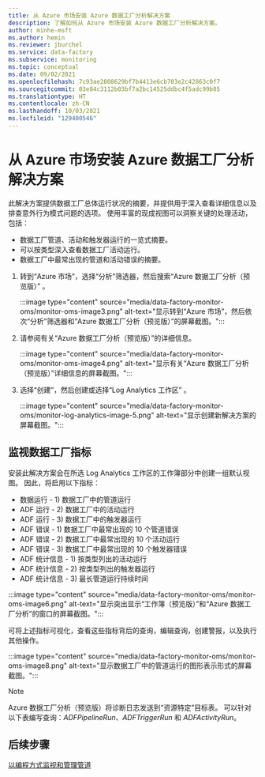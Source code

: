 ```yaml
---
title: 从 Azure 市场安装 Azure 数据工厂分析解决方案
description: 了解如何从 Azure 市场安装 Azure 数据工厂分析解决方案。
author: minhe-msft
ms.author: hemin
ms.reviewer: jburchel
ms.service: data-factory
ms.subservice: monitoring
ms.topic: conceptual
ms.date: 09/02/2021
ms.openlocfilehash: 7c93ae2808629bf7b4413e6cb703e2c42863c0f7
ms.sourcegitcommit: 03e84c3112b03bf7a2bc14525ddbc4f5adc99b85
ms.translationtype: HT
ms.contentlocale: zh-CN
ms.lasthandoff: 10/03/2021
ms.locfileid: "129400546"
---
```

# <a name="install-azure-data-factory-analytics-solution-from-azure-marketplace"></a>从 Azure 市场安装 Azure 数据工厂分析解决方案

此解决方案提供数据工厂总体运行状况的摘要，并提供用于深入查看详细信息以及排查意外行为模式问题的选项。 使用丰富的现成视图可以洞察关键的处理活动，包括：

* 数据工厂管道、活动和触发器运行的一览式摘要。
* 可以按类型深入查看数据工厂活动运行。
* 数据工厂中最常出现的管道和活动错误的摘要。

1. 转到“Azure 市场”，选择“分析”筛选器，然后搜索“Azure 数据工厂分析（预览版）”  。

   :::image type="content" source="media/data-factory-monitor-oms/monitor-oms-image3.png" alt-text="显示转到“Azure 市场”，然后依次“分析”筛选器和“Azure 数据工厂分析（预览版）”的屏幕截图。":::

1. 请参阅有关“Azure 数据工厂分析（预览版）”的详细信息。

   :::image type="content" source="media/data-factory-monitor-oms/monitor-oms-image4.png" alt-text="显示有关“Azure 数据工厂分析（预览版）”详细信息的屏幕截图。":::

1. 选择“创建”，然后创建或选择“Log Analytics 工作区” 。

   :::image type="content" source="media/data-factory-monitor-oms/monitor-log-analytics-image-5.png" alt-text="显示创建新解决方案的屏幕截图。":::

## <a name="monitor-data-factory-metrics"></a>监视数据工厂指标

安装此解决方案会在所选 Log Analytics 工作区的工作簿部分中创建一组默认视图。 因此，将启用以下指标：

* 数据运行 - 1) 数据工厂中的管道运行
* ADF 运行 - 2) 数据工厂中的活动运行
* ADF 运行 - 3) 数据工厂中的触发器运行
* ADF 错误 - 1) 数据工厂中最常出现的 10 个管道错误
* ADF 错误 - 2) 数据工厂中最常出现的 10 个活动运行
* ADF 错误 - 3) 数据工厂中最常出现的 10 个触发器错误
* ADF 统计信息 - 1) 按类型列出的活动运行
* ADF 统计信息 - 2) 按类型列出的触发器运行
* ADF 统计信息 - 3) 最长管道运行持续时间

:::image type="content" source="media/data-factory-monitor-oms/monitor-oms-image6.png" alt-text="显示突出显示“工作簿（预览版）”和“Azure 数据工厂分析”的窗口的屏幕截图。":::

可将上述指标可视化，查看这些指标背后的查询，编辑查询，创建警报，以及执行其他操作。

:::image type="content" source="media/data-factory-monitor-oms/monitor-oms-image8.png" alt-text="显示数据工厂中的管道运行的图形表示形式的屏幕截图。":::

> [!NOTE]
> Azure 数据工厂分析（预览版）将诊断日志发送到“资源特定”目标表。 可以针对以下表编写查询：_ADFPipelineRun_、_ADFTriggerRun_ 和 _ADFActivityRun_。

## <a name="next-steps"></a>后续步骤

[以编程方式监视和管理管道](monitor-programmatically.md)
